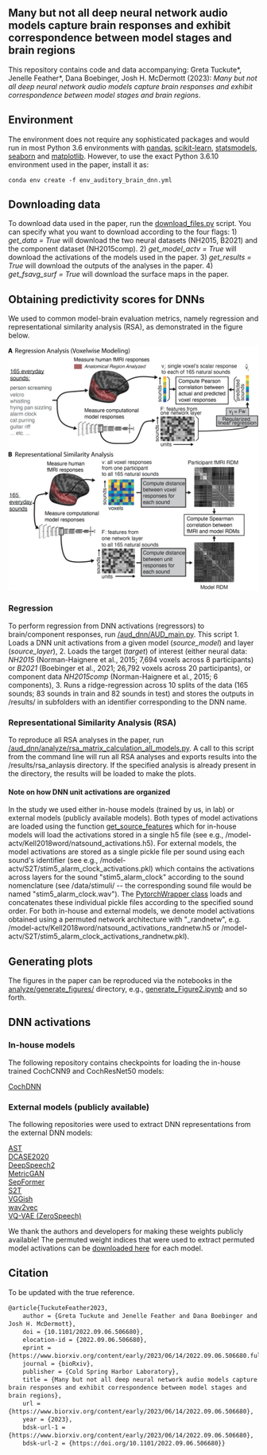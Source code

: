 ## Many but not all deep neural network audio models capture brain responses and exhibit correspondence between model stages and brain regions

This repository contains code and data accompanying: 
Greta Tuckute*, Jenelle Feather*, Dana Boebinger, Josh H. McDermott (2023): _Many but not all deep neural network audio models capture brain responses and exhibit correspondence between model stages and brain regions_.

## Environment
The environment does not require any sophisticated packages and would run in most Python 3.6 environments with [pandas](https://pandas.pydata.org/), [scikit-learn](https://scikit-learn.org/stable/), [statsmodels](https://www.statsmodels.org/stable/index.html), [seaborn](https://seaborn.pydata.org/) and [matplotlib](https://matplotlib.org/). However, to use the exact Python 3.6.10 environment used in the paper, install it as:

```
conda env create -f env_auditory_brain_dnn.yml
```

## Downloading data
To download data used in the paper, run the [download_files.py](https://github.com/gretatuckute/auditory_brain_dnn/blob/main/setup_utils/download_files.py) script. You can specify what you want to download according to the four flags: 1) _get_data = True_ will download the two neural datasets (NH2015, B2021) and the component dataset (NH2015comp). 2) _get_model_actv = True_ will download the activations of the models used in the paper. 3) _get_results = True_ will download the outputs of the analyses in the paper. 4) _get_fsavg_surf = True_ will download the surface maps in the paper.

## Obtaining predictivity scores for DNNs
We used to common model-brain evaluation metrics, namely regression and representational similarity analysis (RSA), as demonstrated in the figure below.

<img src="./illustrations/fig1.png" width="600"/>


### Regression
To perform regression from DNN activations (regressors) to brain/component responses, run [/aud_dnn/AUD_main.py](https://github.com/gretatuckute/auditory_brain_dnn/blob/main/aud_dnn/AUD_main.py). This script 1. Loads a DNN unit activations from a given model (*source_model*) and layer (*source_layer*), 2. Loads the target (*target*) of interest (either neural data: *NH2015* (Norman-Haignere et al., 2015; 7,694 voxels across 8 participants) or *B2021* (Boebinger et al., 2021; 26,792 voxels across 20 participants), or component data *NH2015comp* (Norman-Haignere et al., 2015; 6 components), 3. Runs a ridge-regression across 10 splits of the data (165 sounds; 83 sounds in train and 82 sounds in test) and stores the outputs in /results/ in subfolders with an identifier corresponding to the DNN name.

### Representational Similarity Analysis (RSA)
To reproduce all RSA analyses in the paper, run [/aud_dnn/analyze/rsa_matrix_calculation_all_models.py](https://github.com/gretatuckute/auditory_brain_dnn/blob/main/aud_dnn/analyze/rsa_matrix_calculation_all_models.py). A call to this script from the command line will run all RSA analyses and exports results into the /results/rsa_anlaysis directory. If the specified analysis is already present in the directory, the results will be loaded to make the plots. 

#### Note on how DNN unit activations are organized
In the study we used either in-house models (trained by us, in lab) or external models (publicly available models). Both types of model activations are loaded using the function [get_source_features](https://github.com/gretatuckute/auditory_brain_dnn/blob/main/aud_dnn/utils.py#L211) which for in-house models will load the activations stored in a single h5 file (see e.g., /model-actv/Kell2018word/natsound_activations.h5). For external models, the model activations are stored as a single pickle file per sound using each sound's identifier (see e.g., /model-actv/S2T/stim5_alarm_clock_activations.pkl) which contains the activations across layers for the sound "stim5_alarm_clock" according to the sound nomenclature (see /data/stimuli/ -- the corresponding sound file would be named "stim5_alarm_clock.wav"). The [PytorchWrapper class](https://github.com/gretatuckute/auditory_brain_dnn/blob/main/aud_dnn/utils.py#L104) loads and concatenates these individual pickle files according to the specified sound order.
For both in-house and external models, we denote model activations obtained using a permuted network architecture with "_randnetw", e.g. /model-actv/Kell2018word/natsound_activations_randnetw.h5 or /model-actv/S2T/stim5_alarm_clock_activations_randnetw.pkl).


## Generating plots
The figures in the paper can be reproduced via the notebooks in the [analyze/generate_figures/](https://github.com/gretatuckute/auditory_brain_dnn/tree/main/aud_dnn/analyze/generate_figures) directory, e.g., [generate_Figure2.ipynb](https://github.com/gretatuckute/auditory_brain_dnn/blob/main/aud_dnn/analyze/generate_figures/generate_Figure2.ipynb) and so forth.

## DNN activations

### In-house models
The following repository contains checkpoints for loading the in-house trained CochCNN9 and CochResNet50 models:

[CochDNN](https://github.com/jenellefeather/cochdnn)<br>

### External models (publicly available)
The following repositories were used to extract DNN representations from the external DNN models:

[AST](https://github.com/gretatuckute/ast)<br>
[DCASE2020](https://github.com/gretatuckute/dcase-2020-baseline)<br>
[DeepSpeech2](https://github.com/gretatuckute/deepspeech.pytorch)<br>
[MetricGAN](https://github.com/gretatuckute/speechbrain_activation_extraction)<br>
[SepFormer](https://github.com/gretatuckute/speechbrain_activation_extraction)<br>
[S2T](https://github.com/gretatuckute/asr)<br>
[VGGish](https://github.com/gretatuckute/torchvggish)<br>
[wav2vec](https://github.com/gretatuckute/asr)<br>
[VQ-VAE (ZeroSpeech)](https://github.com/gretatuckute/ZeroSpeech)<br>

We thank the authors and developers for making these weights publicly available!
The permuted weight indices that were used to extract permuted model activations can be [downloaded here](https://drive.google.com/drive/folders/1yySqaHAC-Zda23IXaRtNOtg-pgf54dWa?usp=sharing) for each model. 

## Citation
To be updated with the true reference.
```
@article{TuckuteFeather2023,
	author = {Greta Tuckute and Jenelle Feather and Dana Boebinger and Josh H. McDermott},
	doi = {10.1101/2022.09.06.506680},
	elocation-id = {2022.09.06.506680},
	eprint = {https://www.biorxiv.org/content/early/2023/06/14/2022.09.06.506680.full.pdf},
	journal = {bioRxiv},
	publisher = {Cold Spring Harbor Laboratory},
	title = {Many but not all deep neural network audio models capture brain responses and exhibit correspondence between model stages and brain regions},
	url = {https://www.biorxiv.org/content/early/2023/06/14/2022.09.06.506680},
	year = {2023},
	bdsk-url-1 = {https://www.biorxiv.org/content/early/2023/06/14/2022.09.06.506680},
	bdsk-url-2 = {https://doi.org/10.1101/2022.09.06.506680}}
```
